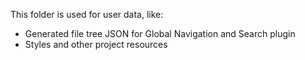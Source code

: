 This folder is used for user data, like:

* Generated file tree JSON for Global Navigation and Search plugin
* Styles and other project resources